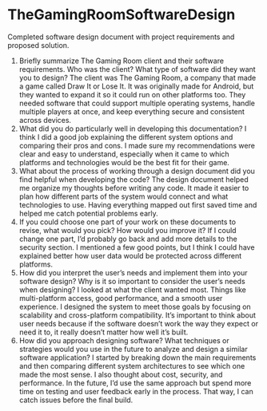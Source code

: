 # TheGamingRoomSoftwareDesign
Completed software design document with project requirements and proposed solution.
1. Briefly summarize The Gaming Room client and their software requirements. Who was the client? What type of software did they want you to design?
The client was The Gaming Room, a company that made a game called Draw It or Lose It. It was originally made for Android, but they wanted to expand it so it could run on other platforms too. They needed software that could support multiple operating systems, handle multiple players at once, and keep everything secure and consistent across devices.
2. What did you do particularly well in developing this documentation?
I think I did a good job explaining the different system options and comparing their pros and cons. I made sure my recommendations were clear and easy to understand, especially when it came to which platforms and technologies would be the best fit for their game.
3. What about the process of working through a design document did you find helpful when developing the code?
The design document helped me organize my thoughts before writing any code. It made it easier to plan how different parts of the system would connect and what technologies to use. Having everything mapped out first saved time and helped me catch potential problems early.
4. If you could choose one part of your work on these documents to revise, what would you pick? How would you improve it?
If I could change one part, I’d probably go back and add more details to the security section. I mentioned a few good points, but I think I could have explained better how user data would be protected across different platforms.
5. How did you interpret the user’s needs and implement them into your software design? Why is it so important to consider the user’s needs when designing?
I looked at what the client wanted most. Things like multi-platform access, good performance, and a smooth user experience. I designed the system to meet those goals by focusing on scalability and cross-platform compatibility. It’s important to think about user needs because if the software doesn’t work the way they expect or need it to, it really doesn’t matter how well it’s built.
6. How did you approach designing software? What techniques or strategies would you use in the future to analyze and design a similar software application?
I started by breaking down the main requirements and then comparing different system architectures to see which one made the most sense. I also thought about cost, security, and performance. In the future, I’d use the same approach but spend more time on testing and user feedback early in the process. That way, I can catch issues before the final build.
